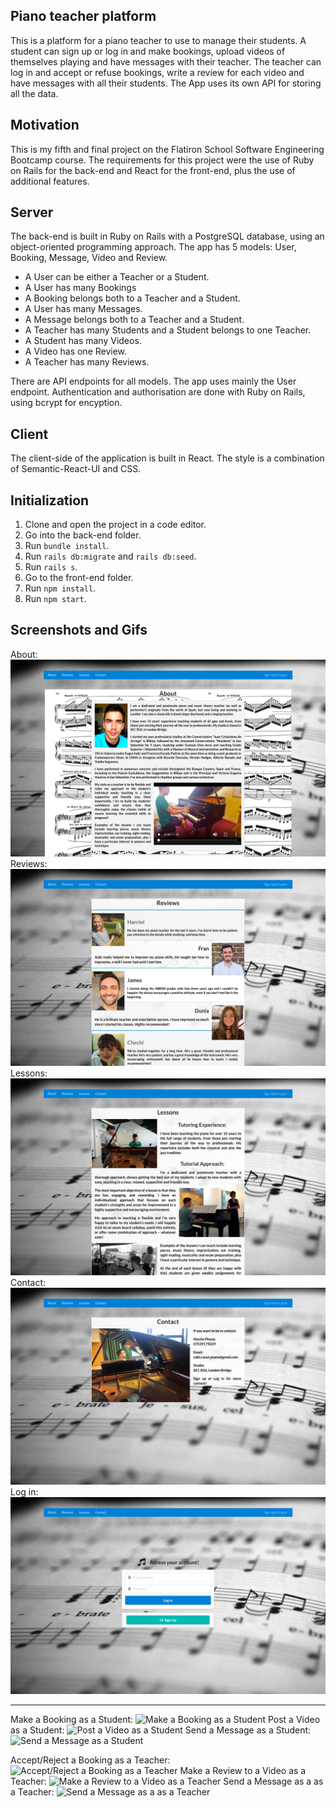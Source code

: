 ## Piano teacher platform

This is a platform for a piano teacher to use to manage their students. A student can sign up or log in and make bookings, upload videos of themselves playing and have messages with their teacher. The teacher can log in and accept or refuse bookings, write a review for each video and have messages with all their students. The App uses its own API for storing all the data.

## Motivation

This is my fifth and final project on the Flatiron School Software Engineering Bootcamp course. The requirements for this project were the use of Ruby on Rails for the back-end and React for the front-end, plus the use of additional features.

## Server

The back-end is built in Ruby on Rails with a PostgreSQL database, using an object-oriented programming approach. The app has 5 models: User, Booking, Message, Video and Review.

- A User can be either a Teacher or a Student.
- A User has many Bookings
- A Booking belongs both to a Teacher and a Student.
- A User has many Messages.
- A Message belongs both to a Teacher and a Student.
- A Teacher has many Students and a Student belongs to one Teacher.
- A Student has many Videos.
- A Video has one Review.
- A Teacher has many Reviews.

There are API endpoints for all models. The app uses mainly the User endpoint. Authentication and authorisation are done with Ruby on Rails, using bcrypt for encyption.

## Client

The client-side of the application is built in React. The style is a combination of Semantic-React-UI and CSS.

## Initialization

1. Clone and open the project in a code editor.
2. Go into the back-end folder.
3. Run `bundle install`.
4. Run `rails db:migrate` and `rails db:seed`.
5. Run `rails s`.
6. Go to the front-end folder.
7. Run `npm install`.
8. Run `npm start`.

## Screenshots and Gifs

About:
![About](https://github.com/DarkScarbo/Mod-5-Project---My-Piano-Teaching-Website/blob/master/front-end/public/About.png)
Reviews:
![Reviews](https://github.com/DarkScarbo/Mod-5-Project---My-Piano-Teaching-Website/blob/master/front-end/public/Reviews.png)
Lessons:
![Lessons](https://github.com/DarkScarbo/Mod-5-Project---My-Piano-Teaching-Website/blob/master/front-end/public/Lessons.png)
Contact:
![Contact](https://github.com/DarkScarbo/Mod-5-Project---My-Piano-Teaching-Website/blob/master/front-end/public/Contact.png)
Log in:
![Sign up or Log in](https://github.com/DarkScarbo/Mod-5-Project---My-Piano-Teaching-Website/blob/master/front-end/public/LogIn.png)

---

Make a Booking as a Student:
![Make a Booking as a Student](https://github.com/DarkScarbo/Mod-5-Project---My-Piano-Teaching-Website/blob/master/front-end/public/Student-Booking.gif)
Post a Video as a Student:
![Post a Video as a Student](https://github.com/DarkScarbo/Mod-5-Project---My-Piano-Teaching-Website/blob/master/front-end/public/Student-Video.gif)
Send a Message as a Student:
![Send a Message as a Student](https://github.com/DarkScarbo/Mod-5-Project---My-Piano-Teaching-Website/blob/master/front-end/public/Student-Message.gif)

Accept/Reject a Booking as a Teacher:
![Accept/Reject a Booking as a Teacher](https://github.com/DarkScarbo/Mod-5-Project---My-Piano-Teaching-Website/blob/master/front-end/public/Teacher-Booking.gif)
Make a Review to a Video as a Teacher:
![Make a Review to a Video as a Teacher](https://github.com/DarkScarbo/Mod-5-Project---My-Piano-Teaching-Website/blob/master/front-end/public/Teacher-Video.gif)
Send a Message as a as a Teacher:
![Send a Message as a as a Teacher](https://github.com/DarkScarbo/Mod-5-Project---My-Piano-Teaching-Website/blob/master/front-end/public/Teacher-Message.gif)
